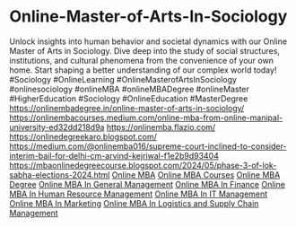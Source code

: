# Online-Master-of-Arts-In-Sociology
Unlock insights into human behavior and societal dynamics with our Online Master of Arts in Sociology. Dive deep into the study of social structures, institutions, and cultural phenomena from the convenience of your own home. Start shaping a better understanding of our complex world today! 
#Sociology #OnlineLearning #OnlineMasterofArtsInSociology #onlinesociology #onlineMBA #onlineMBADegree #onlineMaster #HigherEducation #Sociology #OnlineEducation #MasterDegree 
https://onlinembadegree.in/online-master-of-arts-in-sociology/
https://onlinembacourses.medium.com/online-mba-from-online-manipal-university-ed32dd218d9a
https://onlinemba.flazio.com/
https://onlinedegreekaro.blogspot.com/
https://medium.com/@onlinemba016/supreme-court-inclined-to-consider-interim-bail-for-delhi-cm-arvind-kejriwal-f1e2b9d93404
https://mbaonlinedegreecourse.blogspot.com/2024/05/phase-3-of-lok-sabha-elections-2024.html
<a href="https://onlinembadegree.in/">Online MBA</a>
<a href="https://onlinembadegree.in/online-mba-courses/">Online MBA Courses</a>
<a href="https://onlinembadegree.in/online-mba/">Online MBA Degree</a>
<a href="https://onlinembadegree.in/online-mba-in-general-management/">Online MBA In General Management</a>
<a href="https://onlinembadegree.in/online-mba-in-finance/">Online MBA In Finance</a>
<a href="https://onlinembadegree.in/online-mba-in-human-resource-management/">Online MBA In Human Resource Management</a>
<a href="https://onlinembadegree.in/online-mba-in-information-technology-management/">Online MBA In IT Management</a>
<a href="https://onlinembadegree.in/online-mba-in-marketing/">Online MBA In Marketing</a>
<a href="https://onlinembadegree.in/online-mba-in-logistics-and-supply-chain-management/">Online MBA In Logistics and Supply Chain Management</a>
